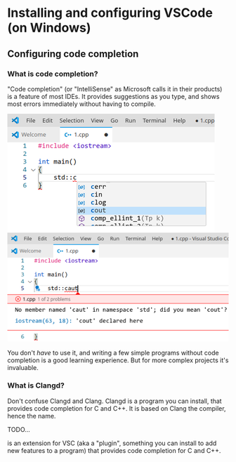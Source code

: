 # Installing and configuring VSCode (on Windows)





## Configuring code completion

### What is code completion?

"Code completion" (or "IntelliSense" as Microsoft calls it in their products) is a feature of most IDEs. It provides suggestions as you type, and shows most errors immediately without having to compile.

[![Clangd intellisense in action, 1](/images/clangd_in_action_1.png)](/images/clangd_in_action_1.png) [![Clangd intellisense in action, 2](/images/clangd_in_action_2.png)](/images/clangd_in_action_2.png)

You don't *have* to use it, and writing a few simple programs without code completion is a good learning experience. But for more complex projects it's invaluable.

### What is Clangd?

Don't confuse Clangd and Clang. Clangd is a program you can install, that provides code completion for C and C++. It is based on Clang the compiler, hence the name.

TODO...

is an extension for VSC (aka a "plugin", something you can install to add new features to a program) that provides code completion for C and C++.
